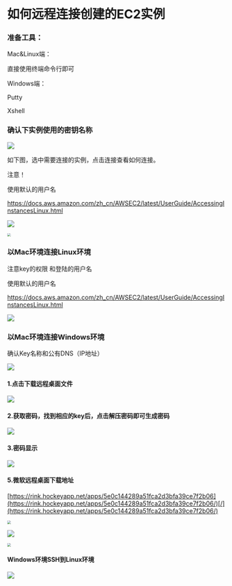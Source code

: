 # 如何远程连接创建的EC2实例

### 准备工具：

Mac&Linux端：

直接使用终端命令行即可

Windows端：

Putty

Xshell

### 确认下实例使用的密钥名称

![](https://awschinawiki.s3.cn-northwest-1.amazonaws.com.cn/docs/compute/how_connect_ec2/xYGBGymwRZAIeBqkWGHRs.png)

如下图，选中需要连接的实例，点击连接查看如何连接。

注意！

使用默认的用户名

https://docs.aws.amazon.com/zh_cn/AWSEC2/latest/UserGuide/AccessingInstancesLinux.html

![](https://awschinawiki.s3.cn-northwest-1.amazonaws.com.cn/docs/compute/how_connect_ec2/SYpRRre2VxYj8qHvYv68i.png)





<img src="https://awschinawiki.s3.cn-northwest-1.amazonaws.com.cn/docs/compute/how_connect_ec2/kQXK7aGxO10sLwgfDMFFr.png" style="zoom:48%;" />

### 以Mac环境连接Linux环境

注意key的权限 和登陆的用户名

使用默认的用户名

https://docs.aws.amazon.com/zh_cn/AWSEC2/latest/UserGuide/AccessingInstancesLinux.html

![](https://awschinawiki.s3.cn-northwest-1.amazonaws.com.cn/docs/compute/how_connect_ec2/L9tSgoVjksbETkRtLhYJK.png)

### 以Mac环境连接Windows环境

确认Key名称和公有DNS（IP地址）

![](https://awschinawiki.s3.cn-northwest-1.amazonaws.com.cn/docs/compute/how_connect_ec2/0oyaXZ8kFUenA8rmMqCKc.png)

#### 1.点击下载远程桌面文件

![](https://awschinawiki.s3.cn-northwest-1.amazonaws.com.cn/docs/compute/how_connect_ec2/qm0XRJQ2Rq0wEFn02VG0e.png)

#### 2.获取密码，找到相应的key后，点击解压密码即可生成密码



![](https://awschinawiki.s3.cn-northwest-1.amazonaws.com.cn/docs/compute/how_connect_ec2/yomz59gJphuyfy3tCiFF6.png)

#### 3.密码显示

![](https://awschinawiki.s3.cn-northwest-1.amazonaws.com.cn/docs/compute/how_connect_ec2/cUXqmxlq24I7iyxIsgMxy%25.png)

#### 5.微软远程桌面下载地址

[https://rink.hockeyapp.net/apps/5e0c144289a51fca2d3bfa39ce7f2b06](https://rink.hockeyapp.net/apps/5e0c144289a51fca2d3bfa39ce7f2b06/)[/](https://rink.hockeyapp.net/apps/5e0c144289a51fca2d3bfa39ce7f2b06/)

<img src="https://awschinawiki.s3.cn-northwest-1.amazonaws.com.cn/docs/compute/how_connect_ec2/gyWyifHsRtjFhEWRCXigN.png" style="zoom:48%;" />



![](https://awschinawiki.s3.cn-northwest-1.amazonaws.com.cn/docs/compute/how_connect_ec2/sTPdSbDftltfgCSGoHypQ.png)



<img src="https://awschinawiki.s3.cn-northwest-1.amazonaws.com.cn/docs/compute/how_connect_ec2/jaHl85YYBmcLO5WIyGxoL.png" style="zoom:50%;" />

#### Windows环境SSH到Linux环境

![](https://awschinawiki.s3.cn-northwest-1.amazonaws.com.cn/docs/compute/how_connect_ec2/0PK6nExsOLrmPJC1Bz0l9.png)


